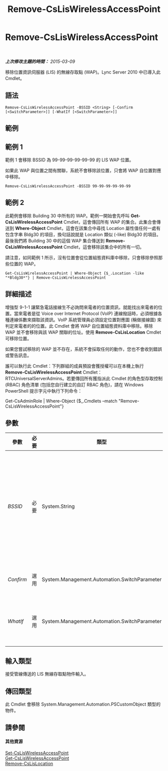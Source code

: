 ﻿---
title: Remove-CsLisWirelessAccessPoint
TOCTitle: Remove-CsLisWirelessAccessPoint
ms:assetid: 656190b0-bde0-4a92-a6b5-b96a389c4863
ms:mtpsurl: https://technet.microsoft.com/zh-tw/library/Gg398461(v=OCS.15)
ms:contentKeyID: 49291145
ms.date: 08/10/2015
mtps_version: v=OCS.15
ms.translationtype: HT
---

# Remove-CsLisWirelessAccessPoint

 

_**上次修改主題的時間：** 2015-03-09_

移除位置資訊伺服器 (LIS) 的無線存取點 (WAP)。Lync Server 2010 中已導入此 Cmdlet。

## 語法

    Remove-CsLisWirelessAccessPoint -BSSID <String> [-Confirm [<SwitchParameter>]] [-WhatIf [<SwitchParameter>]]

## 範例

## 範例 1

範例 1 會移除 BSSID 為 99-99-99-99-99-99 的 LIS WAP 位置。

如果此 WAP 與位置之間有關聯，系統不會移除該位置，只會將 WAP 自位置對應中移除。

    Remove-CsLisWirelessAccessPoint -BSSID 99-99-99-99-99-99

## 範例 2

此範例會移除 Building 30 中所有的 WAP。範例一開始會先呼叫 **Get-CsLisWirelessAccessPoint** Cmdlet，這會傳回所有 WAP 的集合。此集合會傳送到 **Where-Object** Cmdlet，這會在該集合中尋找 Location 屬性值任何一處有包含字串 Bldg30 的項目，換句話說就是 Location 類似 (-like) Bldg30 的項目。最後我們將 Building 30 中的這個 WAP 集合傳送到 **Remove-CsLisWirelessAccessPoint** Cmdlet，這會移除該集合中的所有一切。

請注意，如同範例 1 所示，沒有位置會從位置組態資料庫中移除，只會移除參照那些位置的 WAP。

    Get-CsLisWirelessAccessPoint | Where-Object {$_.Location -like "*Bldg30*"} | Remove-CsLisWirelessAccessPoint

## 詳細描述

增強型 9-1-1 讓緊急電話接線生不必詢問來電者的位置資訊，就能找出來電者的位置。當來電者是從 Voice over Internet Protocol (VoIP) 連線撥話時，必須根據各種連線係數來擷取該資訊。VoIP 系統管理員必須設定位置對應圖 (稱做接線圖) 來判定來電者的的位置。此 Cmdlet 會將 WAP 自位置組態資料庫中移除。移除 WAP 並不會移除與該 WAP 關聯的位址。使用 **Remove-CsLisLocation** Cmdlet 可移除位置。

如果您嘗試移除的 WAP 並不存在，系統不會採取任何的動作，您也不會收到錯誤或警告訊息。

誰可以執行此 Cmdlet：下列群組的成員預設會獲授權可以在本機上執行 **Remove-CsLisWirelessAccessPoint** Cmdlet：RTCUniversalServerAdmins。若要傳回所有獲指派此 Cmdlet 的角色型存取控制 (RBAC) 角色清單 (包括您自行建立的自訂 RBAC 角色)，請在 Windows PowerShell 提示字元中執行下列命令：

Get-CsAdminRole | Where-Object {$\_.Cmdlets –match "Remove-CsLisWirelessAccessPoint"}

## 參數


<table>
<colgroup>
<col style="width: 25%" />
<col style="width: 25%" />
<col style="width: 25%" />
<col style="width: 25%" />
</colgroup>
<thead>
<tr class="header">
<th>參數</th>
<th>必要</th>
<th>類型</th>
<th>說明</th>
</tr>
</thead>
<tbody>
<tr class="odd">
<td><p><em>BSSID</em></p></td>
<td><p>必要</p></td>
<td><p>System.String</p></td>
<td><p>要移除的無線存取點基本服務集識別碼 (BSSID)。此值的格式為 nn-nn-nn-nn-nn-nn，例如 12-34-56-78-90-ab。</p></td>
</tr>
<tr class="even">
<td><p><em>Confirm</em></p></td>
<td><p>選用</p></td>
<td><p>System.Management.Automation.SwitchParameter</p></td>
<td><p>在執行命令前先提示確認。</p></td>
</tr>
<tr class="odd">
<td><p><em>WhatIf</em></p></td>
<td><p>選用</p></td>
<td><p>System.Management.Automation.SwitchParameter</p></td>
<td><p>說明執行命令時若不實際執行命令的後果。</p></td>
</tr>
</tbody>
</table>


## 輸入類型

接受管線傳送的 LIS 無線存取點物件輸入。

## 傳回類型

此 Cmdlet 會移除 System.Management.Automation.PSCustomObject 類型的物件。

## 請參閱

#### 其他資源

[Set-CsLisWirelessAccessPoint](set-csliswirelessaccesspoint.md)  
[Get-CsLisWirelessAccessPoint](get-csliswirelessaccesspoint.md)  
[Remove-CsLisLocation](remove-cslislocation.md)

